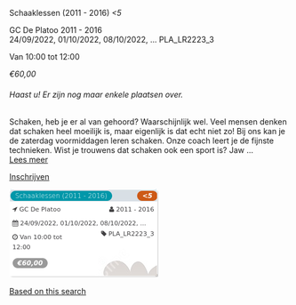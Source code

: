 Schaaklessen (2011 - 2016) *<5*

GC De Platoo 2011 - 2016  
24/09/2022, 01/10/2022, 08/10/2022, ... PLA\_LR2223\_3  

Van 10:00 tot 12:00

*€60,00*

  

###### *Haast u! Er zijn nog maar enkele plaatsen over.*

  

Schaken, heb je er al van gehoord? Waarschijnlijk wel. Veel mensen denken dat schaken heel moeilijk is, maar eigenlijk is dat echt niet zo! Bij ons kan je de zaterdag voormiddagen leren schaken. Onze coach leert je de fijnste technieken. Wist je trouwens dat schaken ook een sport is? Jaw ...  
[Lees meer](https://tickets.vgc.be/activity/subscribe/PLA_LR2223_3)

[Inschrijven](https://tickets.vgc.be/activity/subscribe/PLA_LR2223_3)

![](76702.png)

[Based on this search](https://tickets.vgc.be/activity/index?&vrijeplaatsen=1&Age%5B%5D=4%2C6&entity=286)